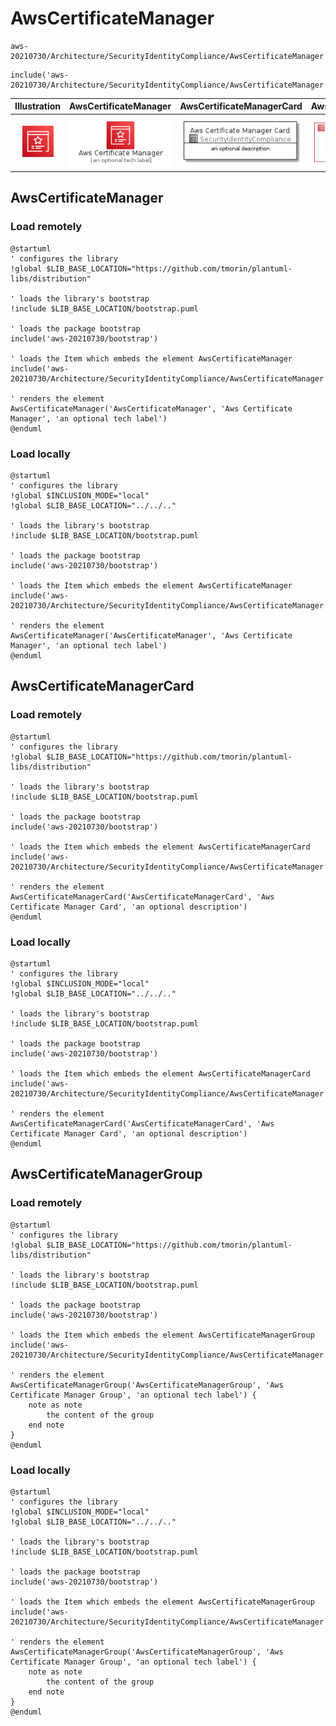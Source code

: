 # AwsCertificateManager


```text
aws-20210730/Architecture/SecurityIdentityCompliance/AwsCertificateManager
```

```text
include('aws-20210730/Architecture/SecurityIdentityCompliance/AwsCertificateManager')
```



| Illustration | AwsCertificateManager | AwsCertificateManagerCard | AwsCertificateManagerGroup |
| :---: | :---: | :---: | :---: |
| ![illustration for Illustration](../../../aws-20210730/Architecture/SecurityIdentityCompliance/AwsCertificateManager.png) | ![illustration for AwsCertificateManager](../../../aws-20210730/Architecture/SecurityIdentityCompliance/AwsCertificateManager.Local.png) | ![illustration for AwsCertificateManagerCard](../../../aws-20210730/Architecture/SecurityIdentityCompliance/AwsCertificateManagerCard.Local.png) | ![illustration for AwsCertificateManagerGroup](../../../aws-20210730/Architecture/SecurityIdentityCompliance/AwsCertificateManagerGroup.Local.png) |




## AwsCertificateManager

### Load remotely
```plantuml
@startuml
' configures the library
!global $LIB_BASE_LOCATION="https://github.com/tmorin/plantuml-libs/distribution"

' loads the library's bootstrap
!include $LIB_BASE_LOCATION/bootstrap.puml

' loads the package bootstrap
include('aws-20210730/bootstrap')

' loads the Item which embeds the element AwsCertificateManager
include('aws-20210730/Architecture/SecurityIdentityCompliance/AwsCertificateManager')

' renders the element
AwsCertificateManager('AwsCertificateManager', 'Aws Certificate Manager', 'an optional tech label')
@enduml
```

### Load locally
```plantuml
@startuml
' configures the library
!global $INCLUSION_MODE="local"
!global $LIB_BASE_LOCATION="../../.."

' loads the library's bootstrap
!include $LIB_BASE_LOCATION/bootstrap.puml

' loads the package bootstrap
include('aws-20210730/bootstrap')

' loads the Item which embeds the element AwsCertificateManager
include('aws-20210730/Architecture/SecurityIdentityCompliance/AwsCertificateManager')

' renders the element
AwsCertificateManager('AwsCertificateManager', 'Aws Certificate Manager', 'an optional tech label')
@enduml
```

## AwsCertificateManagerCard

### Load remotely
```plantuml
@startuml
' configures the library
!global $LIB_BASE_LOCATION="https://github.com/tmorin/plantuml-libs/distribution"

' loads the library's bootstrap
!include $LIB_BASE_LOCATION/bootstrap.puml

' loads the package bootstrap
include('aws-20210730/bootstrap')

' loads the Item which embeds the element AwsCertificateManagerCard
include('aws-20210730/Architecture/SecurityIdentityCompliance/AwsCertificateManager')

' renders the element
AwsCertificateManagerCard('AwsCertificateManagerCard', 'Aws Certificate Manager Card', 'an optional description')
@enduml
```

### Load locally
```plantuml
@startuml
' configures the library
!global $INCLUSION_MODE="local"
!global $LIB_BASE_LOCATION="../../.."

' loads the library's bootstrap
!include $LIB_BASE_LOCATION/bootstrap.puml

' loads the package bootstrap
include('aws-20210730/bootstrap')

' loads the Item which embeds the element AwsCertificateManagerCard
include('aws-20210730/Architecture/SecurityIdentityCompliance/AwsCertificateManager')

' renders the element
AwsCertificateManagerCard('AwsCertificateManagerCard', 'Aws Certificate Manager Card', 'an optional description')
@enduml
```

## AwsCertificateManagerGroup

### Load remotely
```plantuml
@startuml
' configures the library
!global $LIB_BASE_LOCATION="https://github.com/tmorin/plantuml-libs/distribution"

' loads the library's bootstrap
!include $LIB_BASE_LOCATION/bootstrap.puml

' loads the package bootstrap
include('aws-20210730/bootstrap')

' loads the Item which embeds the element AwsCertificateManagerGroup
include('aws-20210730/Architecture/SecurityIdentityCompliance/AwsCertificateManager')

' renders the element
AwsCertificateManagerGroup('AwsCertificateManagerGroup', 'Aws Certificate Manager Group', 'an optional tech label') {
    note as note
        the content of the group
    end note
}
@enduml
```

### Load locally
```plantuml
@startuml
' configures the library
!global $INCLUSION_MODE="local"
!global $LIB_BASE_LOCATION="../../.."

' loads the library's bootstrap
!include $LIB_BASE_LOCATION/bootstrap.puml

' loads the package bootstrap
include('aws-20210730/bootstrap')

' loads the Item which embeds the element AwsCertificateManagerGroup
include('aws-20210730/Architecture/SecurityIdentityCompliance/AwsCertificateManager')

' renders the element
AwsCertificateManagerGroup('AwsCertificateManagerGroup', 'Aws Certificate Manager Group', 'an optional tech label') {
    note as note
        the content of the group
    end note
}
@enduml
```


